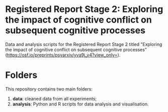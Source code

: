 # Registered Report Stage 2: Exploring the impact of cognitive conflict on subsequent cognitive processes
Data and analysis scripts for the Registered Report Stage 2 titled "Exploring the impact of cognitive conflict on subsequent cognitive processes" (https://osf.io/preprints/psyarxiv/yva9j_v4?view_only=).

# Folders
This repository contains two main folders:
1. **data**: cleaned data from all experiments;
2. **analysis**: Python and R scripts for data analysis and visualisation.


